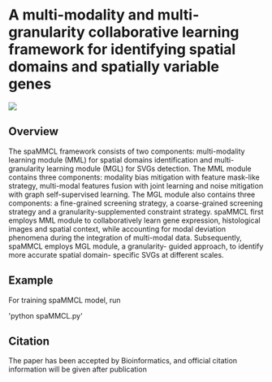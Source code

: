# A multi-modality and multi-granularity collaborative learning framework for identifying spatial domains and spatially variable genes




![](https://github.com/liangxiao-cs/spaMMCL/blob/main/Framework.jpg)

## Overview
The spaMMCL framework consists of two components: multi-modality learning module (MML) for spatial domains identification and multi-granularity learning module (MGL) for SVGs detection. The MML module contains three components: modality bias mitigation with feature mask-like strategy, multi-modal features fusion with joint learning and noise mitigation with graph self-supervised learning. The MGL module also contains three components: a fine-grained screening strategy, a coarse-grained screening strategy and a granularity-supplemented constraint strategy. spaMMCL first employs MML module to collaboratively learn gene expression, histological images and spatial context, while accounting for modal deviation phenomena during the integration of multi-modal data. Subsequently, spaMMCL employs MGL module, a granularity- guided approach, to identify more accurate spatial domain- specific SVGs at different scales.


## Example

For training spaMMCL model, run

'python spaMMCL.py'


## Citation
The paper has been accepted by Bioinformatics, and official citation information will be given after publication
